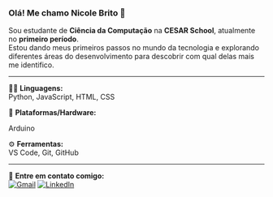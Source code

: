 ### Olá! Me chamo Nicole Brito 👋  
Sou estudante de **Ciência da Computação** na **CESAR School**, atualmente no **primeiro período**.  
Estou dando meus primeiros passos no mundo da tecnologia e explorando diferentes áreas do desenvolvimento para descobrir com qual delas mais me identifico.

---

👩‍💻 **Linguagens:**  
Python, JavaScript, HTML, CSS

🤖 **Plataformas/Hardware:**

Arduino

⚙️ **Ferramentas:**  
VS Code, Git, GitHub

---

💌 **Entre em contato comigo:**  
[![Gmail](https://img.shields.io/badge/-Gmail-FF0000?style=flat-square&labelColor=FF0000&logo=gmail&logoColor=white)](mailto:nmbsb@cesar.school)
[![LinkedIn](https://img.shields.io/badge/-Linkedin-0e76a8?style=flat-square&logo=Linkedin&logoColor=white)](https://www.linkedin.com/in/nicole-brito-7a9561357/)
